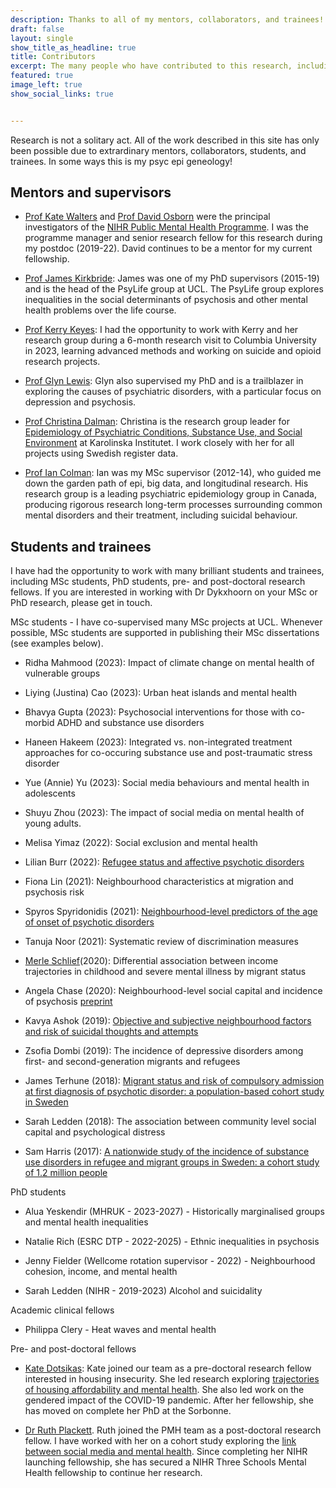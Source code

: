 ```yaml
---
description: Thanks to all of my mentors, collaborators, and trainees!
draft: false
layout: single
show_title_as_headline: true
title: Contributors
excerpt: The many people who have contributed to this research, including students, collaborators, and mentors [read more...]
featured: true
image_left: true
show_social_links: true


---
```


Research is not a solitary act. All of the work described in this site has only been possible due to extrardinary mentors, collaborators, students, and trainees. In some ways this is my psyc epi geneology! 

## Mentors and supervisors
+ [Prof Kate Walters](https://iris.ucl.ac.uk/iris/browse/profile?upi=KWALT44) and [Prof David Osborn](https://www.ucl.ac.uk/psychiatry/people/david-osborn) were the principal investigators of the [NIHR Public Mental Health Programme](https://sphr.nihr.ac.uk/category/research/public-mental-health/). I was the programme manager and senior research fellow for this research during my postdoc (2019-22). David continues to be a mentor for my current fellowship. 

+ [Prof James Kirkbride](https://www.psylife.eu/): James was one of my PhD supervisors (2015-19) and is the head of the PsyLife group at UCL. The PsyLife group explores inequalities in the social determinants of psychosis and other mental health problems over the life course. 

+ [Prof Kerry Keyes](https://www.publichealth.columbia.edu/profile/katherine-m-keyes-phd): I had the opportunity to work with Kerry and her research group during a 6-month research visit to Columbia University in 2023, learning advanced methods and working on suicide and opioid research projects. 

+ [Prof Glyn Lewis](https://www.ucl.ac.uk/brain-sciences/people/professor-glyn-lewis): Glyn also supervised my PhD and is a trailblazer in exploring the causes of psychiatric disorders, with a particular focus on depression and psychosis. 

+ [Prof Christina Dalman](https://staff.ki.se/people/christina-dalman): Christina is the research group leader for [Epidemiology of Psychiatric Conditions, Substance Use, and Social Environment](https://ki.se/en/gph/epidemiology-of-psychiatric-conditions-substance-use-and-social-environment-epicss-0?pk_vid=f8a2915634b84b3d16980493427df1a9) at Karolinska Institutet. I work closely with her for all projects using Swedish register data. 

+ [Prof Ian Colman](http://www.psychepi.com/): Ian was my MSc supervisor (2012-14), who guided me down the garden path of epi, big data, and longitudinal research. His research group is a leading psychiatric epidemiology group in Canada, producing rigorous research long-term processes surrounding common mental disorders and their treatment, including suicidal behaviour.

## Students and trainees 
I have had the opportunity to work with many brilliant students and trainees, including MSc students, PhD students, pre- and post-doctoral research fellows. If you are interested in working with Dr Dykxhoorn on your MSc or PhD research, please get in touch. 

MSc students - I have co-supervised many MSc projects at UCL. Whenever possible, MSc students are supported in publishing their MSc dissertations (see examples below). 

+ Ridha Mahmood (2023): Impact of climate change on mental health of vulnerable groups

+ Liying (Justina) Cao (2023): Urban heat islands and mental health

+ Bhavya Gupta (2023): Psychosocial interventions for those with co-morbid ADHD and substance use disorders

+ Haneen Hakeem (2023): Integrated vs. non-integrated treatment approaches for co-occuring substance use and post-traumatic stress disorder 

+ Yue (Annie) Yu (2023): Social media behaviours and mental health in adolescents 

+ Shuyu Zhou (2023): The impact of social media on mental health of young adults. 

+ Melisa Yimaz (2022): Social exclusion and mental health 

+ Lilian Burr (2022): [Refugee status and affective psychotic disorders](https://authors.elsevier.com/c/1ibzhbXYiu-h5)

+ Fiona Lin (2021): Neighbourhood characteristics at migration and psychosis risk 

+ Spyros Spyridonidis (2021): [Neighbourhood-level predictors of the age of onset of psychotic disorders](https://academic.oup.com/schizbullopen/article/3/1/sgac045/6640228) 

+ Tanuja Noor (2021): Systematic review of discrimination measures

+ [Merle Schlief](https://iris.ucl.ac.uk/iris/browse/profile?upi=MMSCH77)(2020): Differential association between income trajectories in childhood and severe mental illness by migrant status

+ Angela Chase (2020): Neighbourhood-level social capital and incidence of psychosis [preprint](https://osf.io/preprints/psyarxiv/269rx/)

+ Kavya Ashok (2019): [Objective and subjective neighbourhood factors and risk of suicidal thoughts and attempts](https://pubmed.ncbi.nlm.nih.gov/34231453/)

+ Zsofia Dombi (2019): The incidence of depressive disorders among first- and second-generation migrants and refugees

+ James Terhune (2018): [Migrant status and risk of compulsory admission at first diagnosis of psychotic disorder: a population-based cohort study in Sweden](https://pubmed.ncbi.nlm.nih.gov/32578529/)

+ Sarah Ledden (2018): The association between community level social capital and psychological distress

+ Sam Harris (2017):  [A nationwide study of the incidence of substance use disorders in refugee and migrant groups in Sweden: a cohort study of 1.2 million people](https://pubmed.ncbi.nlm.nih.gov/31689291/)



PhD students
+ Alua Yeskendir (MHRUK - 2023-2027) - Historically marginalised groups and mental health inequalities

+ Natalie Rich (ESRC DTP - 2022-2025) - Ethnic inequalities in psychosis

+ Jenny Fielder (Wellcome rotation supervisor - 2022) - Neighbourhood cohesion, income, and mental health

+ Sarah Ledden (NIHR - 2019-2023) Alcohol and suicidality


Academic clinical fellows
+ Philippa Clery - Heat waves and mental health 


Pre- and post-doctoral fellows
+ [Kate Dotsikas](https://sphr.nihr.ac.uk/trainee/kate-dotsikas/): Kate joined our team as a pre-doctoral research fellow interested in housing insecurity. She led research exploring [trajectories of housing affordability and mental health](https://link.springer.com/article/10.1007/s00127-022-02314-x). She also led work on the gendered impact of the COVID-19 pandemic. After her fellowship, she has moved on complete her PhD at the Sorbonne. 

+ [Dr Ruth Plackett](https://sphr.nihr.ac.uk/news-and-events/behind-the-research-ruth-plackett/). Ruth joined the PMH team as a post-doctoral research fellow. I have worked with her on a cohort study exploring the [link between social media and mental health](https://www.jmir.org/2023/1/e43213). Since completing her NIHR launching fellowship, she has secured a NIHR Three Schools Mental Health fellowship to continue her research. 



